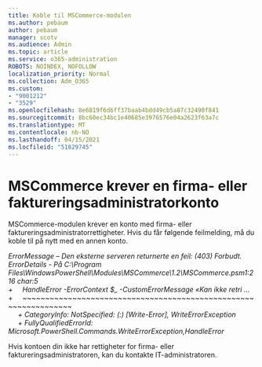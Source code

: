 ```yaml
---
title: Koble til MSCommerce-modulen
ms.author: pebaum
author: pebaum
manager: scotv
ms.audience: Admin
ms.topic: article
ms.service: o365-administration
ROBOTS: NOINDEX, NOFOLLOW
localization_priority: Normal
ms.collection: Adm_O365
ms.custom:
- "9001212"
- "3529"
ms.openlocfilehash: 8e6819f6d6ff37baab4bdd49cb5a87c32490f841
ms.sourcegitcommit: 8bc60ec34bc1e40685e3976576e04a2623f63a7c
ms.translationtype: MT
ms.contentlocale: nb-NO
ms.lasthandoff: 04/15/2021
ms.locfileid: "51829745"
---
```

# <a name="mscommerce-requires-a-company-or-billing-administrator-account"></a>MSCommerce krever en firma- eller faktureringsadministratorkonto

MSCommerce-modulen krever en konto med firma- eller faktureringsadministratorrettigheter. Hvis du får følgende feilmelding, må du koble til på nytt med en annen konto.

*ErrorMessage – Den eksterne serveren returnerte en feil: (403) Forbudt. ErrorDetails - På C:\Program Files\WindowsPowerShell\Modules\MSCommerce\1.2\MSCommerce.psm1:216 char:5*<br>
*+&nbsp;&nbsp;&nbsp;&nbsp;&nbsp;HandleError -ErrorContext $_ -CustomErrorMessage «Kan ikke retri ...*<br>
\+&nbsp;&nbsp;&nbsp;&nbsp;&nbsp;~~~~~~~~~~~~~~~~~~~~~~~~~~~~~~~~~~~~~~~~~~~~~~~~~~~~~~~~~~~~~~~~~<br>
&nbsp;&nbsp;&nbsp;&nbsp;&nbsp;*+ CategoryInfo: NotSpecified: (:) [Write-Error], WriteErrorException*<br>
&nbsp;&nbsp;&nbsp;&nbsp;&nbsp;*+ FullyQualifiedErrorId: Microsoft.PowerShell.Commands.WriteErrorException,HandleError*

Hvis kontoen din ikke har rettigheter for firma- eller faktureringsadministratoren, kan du kontakte IT-administratoren.
